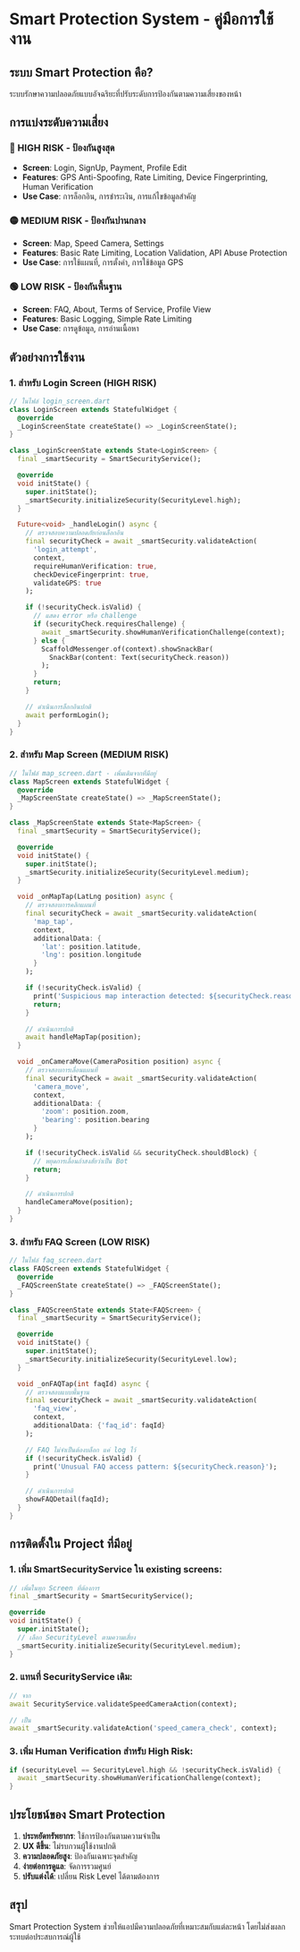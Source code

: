 # Smart Protection System - คู่มือการใช้งาน

## ระบบ Smart Protection คือ?
ระบบรักษาความปลอดภัยแบบอัจฉริยะที่ปรับระดับการป้องกันตามความเสี่ยงของหน้า

## การแบ่งระดับความเสี่ยง

### 🔴 HIGH RISK - ป้องกันสูงสุด
- **Screen**: Login, SignUp, Payment, Profile Edit
- **Features**: GPS Anti-Spoofing, Rate Limiting, Device Fingerprinting, Human Verification
- **Use Case**: การล็อกอิน, การชำระเงิน, การแก้ไขข้อมูลสำคัญ

### 🟡 MEDIUM RISK - ป้องกันปานกลาง  
- **Screen**: Map, Speed Camera, Settings
- **Features**: Basic Rate Limiting, Location Validation, API Abuse Protection
- **Use Case**: การใช้แผนที่, การตั้งค่า, การใช้ข้อมูล GPS

### 🟢 LOW RISK - ป้องกันพื้นฐาน
- **Screen**: FAQ, About, Terms of Service, Profile View
- **Features**: Basic Logging, Simple Rate Limiting
- **Use Case**: การดูข้อมูล, การอ่านเนื้อหา

## ตัวอย่างการใช้งาน

### 1. สำหรับ Login Screen (HIGH RISK)
```dart
// ในไฟล์ login_screen.dart
class LoginScreen extends StatefulWidget {
  @override
  _LoginScreenState createState() => _LoginScreenState();
}

class _LoginScreenState extends State<LoginScreen> {
  final _smartSecurity = SmartSecurityService();

  @override
  void initState() {
    super.initState();
    _smartSecurity.initializeSecurity(SecurityLevel.high);
  }

  Future<void> _handleLogin() async {
    // ตรวจสอบความปลอดภัยก่อนล็อกอิน
    final securityCheck = await _smartSecurity.validateAction(
      'login_attempt', 
      context,
      requireHumanVerification: true,
      checkDeviceFingerprint: true,
      validateGPS: true
    );

    if (!securityCheck.isValid) {
      // แสดง error หรือ challenge
      if (securityCheck.requiresChallenge) {
        await _smartSecurity.showHumanVerificationChallenge(context);
      } else {
        ScaffoldMessenger.of(context).showSnackBar(
          SnackBar(content: Text(securityCheck.reason))
        );
      }
      return;
    }

    // ดำเนินการล็อกอินปกติ
    await performLogin();
  }
}
```

### 2. สำหรับ Map Screen (MEDIUM RISK)
```dart
// ในไฟล์ map_screen.dart - เพิ่มเติมจากที่มีอยู่
class MapScreen extends StatefulWidget {
  @override
  _MapScreenState createState() => _MapScreenState();
}

class _MapScreenState extends State<MapScreen> {
  final _smartSecurity = SmartSecurityService();

  @override
  void initState() {
    super.initState();
    _smartSecurity.initializeSecurity(SecurityLevel.medium);
  }

  void _onMapTap(LatLng position) async {
    // ตรวจสอบการคลิกแผนที่
    final securityCheck = await _smartSecurity.validateAction(
      'map_tap', 
      context,
      additionalData: {
        'lat': position.latitude,
        'lng': position.longitude
      }
    );

    if (!securityCheck.isValid) {
      print('Suspicious map interaction detected: ${securityCheck.reason}');
      return;
    }

    // ดำเนินการปกติ
    await handleMapTap(position);
  }

  void _onCameraMove(CameraPosition position) async {
    // ตรวจสอบการเลื่อนแผนที่
    final securityCheck = await _smartSecurity.validateAction(
      'camera_move', 
      context,
      additionalData: {
        'zoom': position.zoom,
        'bearing': position.bearing
      }
    );

    if (!securityCheck.isValid && securityCheck.shouldBlock) {
      // หยุดการเลื่อนถ้าสงสัยว่าเป็น Bot
      return;
    }

    // ดำเนินการปกติ
    handleCameraMove(position);
  }
}
```

### 3. สำหรับ FAQ Screen (LOW RISK)
```dart
// ในไฟล์ faq_screen.dart
class FAQScreen extends StatefulWidget {
  @override
  _FAQScreenState createState() => _FAQScreenState();
}

class _FAQScreenState extends State<FAQScreen> {
  final _smartSecurity = SmartSecurityService();

  @override
  void initState() {
    super.initState();
    _smartSecurity.initializeSecurity(SecurityLevel.low);
  }

  void _onFAQTap(int faqId) async {
    // ตรวจสอบแบบพื้นฐาน
    final securityCheck = await _smartSecurity.validateAction(
      'faq_view', 
      context,
      additionalData: {'faq_id': faqId}
    );

    // FAQ ไม่จำเป็นต้องบล็อก แค่ log ไว้
    if (!securityCheck.isValid) {
      print('Unusual FAQ access pattern: ${securityCheck.reason}');
    }

    // ดำเนินการปกติ
    showFAQDetail(faqId);
  }
}
```

## การติดตั้งใน Project ที่มีอยู่

### 1. เพิ่ม SmartSecurityService ใน existing screens:
```dart
// เพิ่มในทุก Screen ที่ต้องการ
final _smartSecurity = SmartSecurityService();

@override
void initState() {
  super.initState();
  // เลือก SecurityLevel ตามความเสี่ยง
  _smartSecurity.initializeSecurity(SecurityLevel.medium);
}
```

### 2. แทนที่ SecurityService เดิม:
```dart
// จาก
await SecurityService.validateSpeedCameraAction(context);

// เป็น  
await _smartSecurity.validateAction('speed_camera_check', context);
```

### 3. เพิ่ม Human Verification สำหรับ High Risk:
```dart
if (securityLevel == SecurityLevel.high && !securityCheck.isValid) {
  await _smartSecurity.showHumanVerificationChallenge(context);
}
```

## ประโยชน์ของ Smart Protection

1. **ประหยัดทรัพยากร**: ใช้การป้องกันตามความจำเป็น
2. **UX ดีขึ้น**: ไม่รบกวนผู้ใช้งานปกติ  
3. **ความปลอดภัยสูง**: ป้องกันเฉพาะจุดสำคัญ
4. **ง่ายต่อการดูแล**: จัดการรวมศูนย์
5. **ปรับแต่งได้**: เปลี่ยน Risk Level ได้ตามต้องการ

## สรุป
Smart Protection System ช่วยให้แอปมีความปลอดภัยที่เหมาะสมกับแต่ละหน้า โดยไม่ส่งผลกระทบต่อประสบการณ์ผู้ใช้
